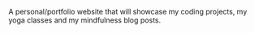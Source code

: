 
   A personal/portfolio website that will showcase my coding projects, my yoga classes and my mindfulness blog posts. 

